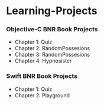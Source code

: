 # Learning-Projects

### Objective-C BNR Book Projects

 - Chapter 1: Quiz
 - Chapter 2: RandomPossesions
 - Chapter 3: RandomPossesions
 - Chapter 4: Hypnosister
 

### Swift BNR Book Projects

 - Chapter 1: Quiz 
 - Chapter 2: Playground

